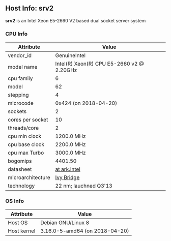 ## Host Info: srv2

**srv2** is an Intel Xeon E5-2660 V2 based dual socket server system

### CPU Info

| Attribute | Value |
| --------- | ----- |
| vendor_id    | GenuineIntel |
| model name   | Intel(R) Xeon(R) CPU E5-2660 v2 @ 2.20GHz |
| cpu family   | 6 |
| model        | 62 |
| stepping     | 4 |
| microcode    | 0x424 (on 2018-04-20) |
| sockets      | 2 |
| cores per socket | 10 |
| threads/core | 2 |
| cpu min clock   | 1200.0 MHz |
| cpu base clock  | 2200.0 MHz |
| cpu max Turbo   | 3000.0 MHz |
| bogomips     | 4401.50 |
| datasheet    | [at ark.intel](https://ark.intel.com/en/products/75272) |
| microarchitecture | [Ivy Bridge](https://en.wikipedia.org/wiki/Ivy_Bridge_(microarchitecture)) |
| technology   | 22 nm; lauchned Q3'13 |

### OS Info

| Attribute | Value |
| --------- | ----- |
| Host OS      | Debian GNU/Linux 8 |
| Host kernel  | 3.16.0-5-amd64 (on 2018-04-20) |

